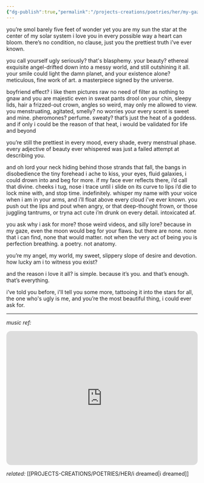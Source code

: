 ```yaml
---
{"dg-publish":true,"permalink":"/projects-creations/poetries/her/my-gaze/","created":"2025-06-07T20:08:29.830+05:30","updated":"2025-06-08T16:39:01.853+05:30"}
---
```


you’re smol
barely five feet of wonder
yet you are my sun
the star at the center 
of my solar system
i love you
in every possible way a heart can bloom.
there’s no condition, no clause,
just you
the prettiest truth i’ve ever known.

you call yourself ugly
seriously?
that's blasphemy.
your beauty?
ethereal exquisite
angel-drifted down into a messy world,
and still outshining it all.
your smile could light the damn planet,
and your existence alone?
meticulous, fine work of art. 
a masterpiece signed by the universe.

boyfriend effect?
i like them pictures raw
no need of filter as nothing to gnaw
and you 
are majestic
even in sweat pants
drool on your chin, sleepy lids,
hair a frizzed-out crown,
angles so weird, may only me allowed to view.
you menstruating, agitated, smelly?
no worries
your every scent is sweet and mine.
pheromones? perfume.
sweaty? that’s just the heat of a goddess.
and if only i could be the reason of that heat,
i would be validated for life and beyond

you’re still the prettiest
in every mood, every shade, every menstrual phase.
every adjective of beauty ever whispered
was just a failed attempt at describing you.

and oh lord
your neck hiding behind
those strands that fall, the bangs in disobedience
the tiny forehead i ache to kiss,
your eyes, fluid galaxies,
i could drown into and beg for more.
if my face ever reflects there, i’d call that divine.
cheeks i tug, nose i trace
until i slide on its curve
to lips i’d die to lock mine with,
and stop time. indefinitely.
whisper my name with your voice when i am in your arms,
and i’ll float above every cloud i’ve ever known.
you push out the lips and pout 
when angry, or that deep-thought frown, 
or those juggling tantrums,
or tryna act cute
i’m drunk on every detail.
intoxicated af.

you ask why i ask for more?
those weird videos, and silly lore?
because in my gaze,
even the moon would beg for your flaws.
but there are none.
none that i can find,
none that would matter.
not when the very act of being you
is perfection breathing.
a poetry.
not anatomy.

you’re my angel,
my world,
my sweet, slippery slope of desire and devotion.
how lucky am i
to witness you exist?

and the reason i love it all?
is simple.
because it’s you.
and that’s enough.
that’s everything.

i’ve told you before,
i'll tell you some more,
tattooing it into the stars for all,
the one who's ugly is me,
and you’re the most beautiful thing,
i could ever ask for.


---

*music ref:* 

<iframe style="border-radius:12px" src="https://open.spotify.com/embed/track/3q648KejBa6Hoam3fjhJCU?utm_source=generator&theme=0" width="100%" height="352" frameBorder="0" allowfullscreen="" allow="autoplay; clipboard-write; encrypted-media; fullscreen; picture-in-picture" loading="lazy"></iframe>

*related:* [[PROJECTS-CREATIONS/POETRIES/HER/i dreamed\|i dreamed]]